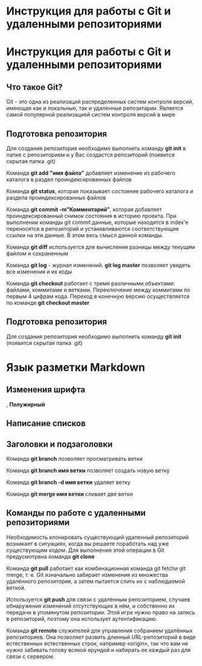 # Инструкция для работы с Git и удаленными репозиториями
# Инструкция для работы с Git и удаленными репозиториями
## Что такое Git?
Git - это одна из реализаций распределенных систем контроля версий, имеющая как и локальные, так и удаленные репозитарии. Является самой популярной реализацией систем контроля версий в мире
## Подготовка репозитория
Для создания репозитория необходимо выполнить команду **git init**  в папке с репозиторием и у Вас создастся репозиторий (появится скрытая папка .git)

Команда **git add "имя файла"** добавляет изменение из рабочего каталога в раздел проиндексированных файлов

Команда **git status**, которая показывает состояние рабочего каталога и раздела проиндексированных файлов

Команда **git commit -m"Комментарий"**, которая добавляет проиндексированный снимок состояния в историю проекта. При выполнении команды git commit данные, которые находятся в index'е переносятся в репозиторий и устанавливаются соответствующие ссылки на эти данные. В этом весь смысл данной команды.

Команда **git diff** используется для вычисления разницы между текущим файлом и сохраненным

Команда **git log** - журнал изменений. **git log master** позволяет увидеть все изменения и их коды

Команда **git checkout** работает с тремя различными объектами: файлами, коммитами и ветками. Переключение между коммитами по первым 4 цифрам кода. Переход в конечную версию осуществляется по команде **git checkout master**

## Подготовка репозитория
Для создания репозитория необходимо выполнить команду **git init**  (появится скрытая папка .git)
# Язык разметки Markdown

## Изменения шрифта
, **Полужирный**

## Написание списков

## Заголовки и подзаголовки

Команда **git branch** позволяет просматривать ветки

Команда **git branch имя ветки** позволяет создать новую ветку

Команда **git branch -d имя ветки** удаляет ветку

Команда **git merge имя ветки** сливает две ветки
## Команды по работе с удаленными репозиториями

Необходимость клонировать существующий удаленный репозиторий возникает в ситуациях, когда вы решаете поработать над уже существующим кодом. Для выполнения этой операции в Git предусмотрена команда **git clone**

Команда **git pull** работает как комбинационная команда git fetchи git merge, т. е. Git изначально забирает изменения из множества удалённого репозитория, а затем пытается слить их с наблюдаемой веткой.

Используется **git push** для связи с удалённым репозиторием, случаев обнаружения изменений отсутствующих в нём, и собственно их передачи в упомянутом репозитории. Этой игре нужно право на запись в репозиторий, поэтому она использует аутентификацию.

Команда **git remote** служителей для управления собранием удалённых репозиториев. Она позволяет развить длинный URL-репозиторий в виде естественных естественных строк, например «origin», так что вам не нужно забивать голову всякой ерундой и набирать ее каждый раз для связи с сервером.
